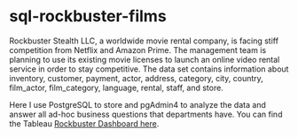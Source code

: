 # sql-rockbuster-films
Rockbuster Stealth LLC, a worldwide movie rental company, is facing stiff competition from Netflix and Amazon Prime. The management team is planning to use its existing movie licenses to launch an online video rental service in order to stay competitive. The data set contains information about inventory, customer, payment, actor, address, category, city, country, film_actor, film_category, language, rental, staff, and store.

Here I use PostgreSQL to store and pgAdmin4 to analyze the data and answer all ad-hoc business questions that departments have. You can find the Tableau [Rockbuster Dashboard here](https://public.tableau.com/profile/tableau.mark#!/vizhome/RockbusterFilms2006/RockbusterFilms).


